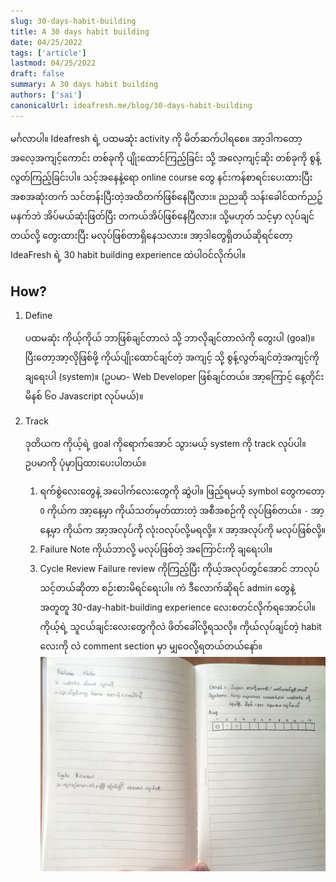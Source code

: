 ```yaml
---
slug: 30-days-habit-building
title: A 30 days habit building
date: 04/25/2022
tags: ['article']
lastmod: 04/25/2022
draft: false
summary: A 30 days habit building
authors: ['sai']
canonicalUrl: ideafresh.me/blog/30-days-habit-building
---
```

မင်္ဂလာပါ။ Ideafresh ရဲ့ ပထမဆုံး activity ကို မိတ်ဆက်ပါရစေ။ အာ့ဒါကတော့ အလေ့အကျင့်ကောင်း တစ်ခုကို ပျိုးထောင်ကြည့်ခြင်း သို့ အလေ့ကျင့်ဆိုး တစ်ခုကို စွန့်လွတ်ကြည့်ခြင်းပါ။ သင့်အနေနဲ့ရော online course တွေ နင်းကန်စာရင်းပေးထားပြီး အစအဆုံးတက် သင်တန်းပြီးတဲ့အထိတက်ဖြစ်နေပြီလား။ ညညဆို သန်းခေါင်ထက်ညဉ့်မနက်ဘဲ အိပ်မယ်ဆုံးဖြတ်ပြီး တကယ်အိပ်ဖြစ်နေပြီလား။ သို့မဟုတ် သင့်မှာ လုပ်ချင်တယ်လို့ တွေးထားပြီး မလုပ်ဖြစ်တာရှိနေသလား။ အာ့ဒါတွေရှိတယ်ဆိုရင်တော့ IdeaFresh ရဲ့ 30 habit building experience ထဲပါဝင်လိုက်ပါ။

## How?

1. Define

    ပထမဆုံး ကိုယ့်ကိုယ် ဘာဖြစ်ချင်တာလဲ သို့ ဘာလိုချင်တာလဲကို တွေးပါ (goal)။ ပြီးတော့အာ့လိုဖြစ်ဖို့ ကိုယ်ပျိုးထောင်ချင်တဲ့ အကျင့် သို့ စွန့်လွတ်ချင်တဲ့အကျင့်ကို ချရေးပါ (system)။ (ဥပမာ- Web Developer ဖြစ်ချင်တယ်။ အာ့ကြောင့် နေ့တိုင်း မိနစ် ၆၀ Javascript လုပ်မယ်)။

2. Track

    ဒုတိယက ကိုယ့်ရဲ့ goal ကိုရောက်အောင် သွားမယ့် system ကို track လုပ်ပါ။ ဥပမာကို ပုံမှာပြထားပေးပါတယ်။
    1. ရက်စွဲလေးတွေနဲ့ အပေါက်လေးတွေကို ဆွဲပါ။ ဖြည့်ရမယ့် symbol တွေကတော့ `O` ကိုယ်က အာ့နေ့မှာ        ကိုယ်သတ်မှတ်ထားတဲ့ အစီအစဉ်ကို လုပ်ဖြစ်တယ်။ `-` အာ့နေ့မှာ ကိုယ်က အာ့အလုပ်ကို လုံးဝလုပ်လို့မရလို့။ `X` အာ့အလုပ်ကို မလုပ်ဖြစ်လို့။
    2. Failure Note
    ကိုယ်ဘာလို့ မလုပ်ဖြစ်တဲ့ အကြောင်းကို ချရေးပါ။
    3. Cycle Review
    Failure review ကိုကြည့်ပြီး ကိုယ့်အလုပ်တွင်အောင် ဘာလုပ်သင့်တယ်ဆိုတာ စဉ်းစားမိရင်ရေးပါ။
    ကဲ ဒီလောက်ဆိုရင် admin တွေနဲ့ အတူတူ 30-day-habit-building experience လေးစတင်လိုက်ရအောင်ပါ။
    ကိုယ့်ရဲ့ သူငယ်ချင်းလေးတွေကိုလဲ ဖိတ်ခေါ်လို့ရသလို။ ကိုယ်လုပ်ချင်တဲ့ habit လေးကို လဲ comment section မှာ မျှဝေလို့ရတယ်တယ်နော်။
![30-days-habit-building](/static/images/30-days-habit-building.jpg)
